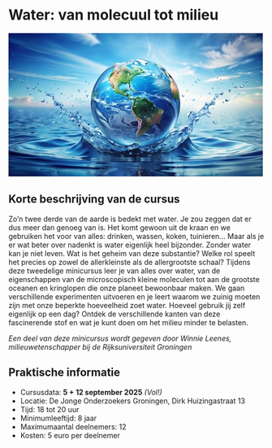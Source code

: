 # Water: van molecuul tot milieu

![Water](water.jpg)

## Korte beschrijving van de cursus
Zo’n twee derde van de aarde is bedekt met water. Je zou zeggen dat er dus meer dan genoeg van is. Het komt gewoon uit de kraan en we gebruiken het voor van alles: drinken, wassen, koken, tuinieren… Maar als je er wat beter over nadenkt is water eigenlijk heel bijzonder. Zonder water kan je niet leven. Wat is het geheim van deze substantie? Welke rol speelt het precies op zowel de allerkleinste als de allergrootste schaal? Tijdens deze tweedelige minicursus leer je van alles over water, van de eigenschappen van de microscopisch kleine moleculen tot aan de grootste oceanen en kringlopen die onze planeet bewoonbaar maken. We gaan verschillende experimenten uitvoeren en je leert waarom we zuinig moeten zijn met onze beperkte hoeveelheid zoet water. Hoeveel gebruik jij zelf eigenlijk op een dag? Ontdek de verschillende kanten van deze fascinerende stof en wat je kunt doen om het milieu minder te belasten.

*Een deel van deze minicursus wordt gegeven door Winnie Leenes, milieuwetenschapper bij de Rijksuniversiteit Groningen*

## Praktische informatie
- Cursusdata: **5 + 12 september 2025** *(Vol!)*
- Locatie: De Jonge Onderzoekers Groningen, Dirk Huizingastraat 13
- Tijd: 18 tot 20 uur
- Minimumleeftijd: 8 jaar
- Maximumaantal deelnemers: 12
- Kosten: 5 euro per deelnemer
